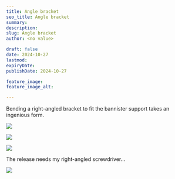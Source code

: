 ```yaml
---
title: Angle bracket
seo_title: Angle bracket
summary:
description:
slug: Angle bracket
author: <no value>

draft: false
date: 2024-10-27
lastmod:
expiryDate:
publishDate: 2024-10-27

feature_image:
feature_image_alt:

---
```

Bending a right-angled bracket to fit the bannister support takes an ingenious form.

![](/images/1242.jpeg)

![](/images/1243.jpeg)

![](/images/1244.jpeg)

The release needs my right-angled screwdriver...

![](/images/1248.jpeg)